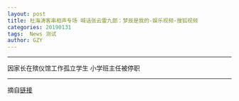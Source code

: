 ```yaml
---
layout: post
title: 杜海涛客串相声专场 喊话张云雷九郎：梦辰是我的-娱乐视频-搜狐视频
categories: 20190131
tags:  News 测试
author: GZY
---
```


*****

因家长在殡仪馆工作孤立学生 小学班主任被停职

*****

摘自[链接](https://tv.sohu.com/v/dXMvMzEyODEzNDk4LzExODgzOTg3NS5zaHRtbA==.html)